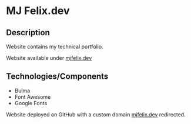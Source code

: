 # MJ Felix.dev

## Description

Website contains my technical portfolio.

Website available under [mjfelix.dev](https://mjfelix.dev)

## Technologies/Components

- Bulma
- Font Awesome
- Google Fonts

Website deployed on GitHub with a custom domain [mjfelix.dev](https://mjfelix.dev) redirected.
